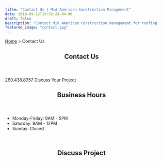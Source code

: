 ```yaml
---
title: "Contact Us | Mid American Construction Management"
date: 2018-09-12T19:58:24-04:00
draft: false
Description: "Contact Mid American Construction Management for roofing, siding, windows and more."
featured_image: "contact.jpg"
---
```

<amp-img class="" src="/contact.jpg" width="1920" height="314" alt="Contact MidAmerican Construction Management" title="Contact Us - Discuss Your Project with MidAmerican Construction Management" layout="responsive">
</amp-img>
<a href="/" class="h5 ml2 nolink">Home<a> > <span class="h5">Contact Us</span>
<br>
<div class="mt3 mx2 flex flex-wrap"><div class="px2 col-12 sm-col-6 md-col-4  "><section class="www-templates-group flex-column justify-center" id="call">
        <header class="mb2 www-heading relative">
          <h2 class="caps ampstart-title-sm  mx3">Contact Us</h2>
          <span class="ampstart-caption block pb1"></span>
        </header>

<a href="tel:2604388357" class="ampstart-btn mb2 caps inline-block ml4 pb1 pt1 ">260.438.8357</a>
<a href="/contact/#contact-form" class="ampstart-btn caps inline-block ml4 pb1 ">Discuss Your Project</a>

</section></div><!-- <div class="px2 col-12 sm-col-6 md-col-4  "><section class="www-templates-group flex-column justify-center" id="address">
  <header class="mb2 www-heading relative">
  <h2 class="caps ampstart-title-sm mx3">Address</h2>
    <span class="ampstart-caption block pb1"></span>
  </header>
  <p class="h4 col-10 mx4 pb1">111 E 9th St, Auburn, IN 46706</p><a href="/contact/#map-directions" class="ampstart-btn caps inline-block ml4 pb1 pt1 ">Map & Directions</a>
</section></div> --><div class="px2 col-12 sm-col-6 md-col-4  "><section class="www-templates-group flex-column justify-center" id="business-hours">
        <header class="mb2 www-heading relative">
          <h2 class="caps ampstart-title-sm  mx3">Business Hours</h2>
          <span class="ampstart-caption block pb1"></span>
        </header>
<ul>
  <li>Monday-Friday:   9AM - 5PM</li>
  <li>Saturday:   9AM - 12PM</li>
  <li>Sunday:   Closed</li>
</ul>
</section></div></div>

<br>





<section class="www-templates-group flex-column justify-center" id="contact-form">
        <header class="mb2 www-heading relative">
          <h2 class="caps ampstart-title-sm  mx3">Discuss Project</h2>
          <span class="ampstart-caption block pb1"></span>
        </header>
<amp-iframe width="900" height="1300"
    sandbox="allow-scripts allow-same-origin allow-popups-to-escape-sandbox allow-forms"
    layout="responsive"
    frameborder="0"
    src="https://docs.google.com/forms/d/e/1FAIpQLSc7sVV074jFH-Pdeqf-0mCYdi_Oix_OnSHZH18POpkn2UU7Hw/viewform">
</amp-iframe>
</section>
<!-- <section class="www-templates-group flex-column justify-center" id="map-directions">
        <header class="mb2 www-heading relative">
          <h2 class="caps ampstart-title-sm  mx3">Map / Directions</h2>
          <span class="ampstart-caption block pb1"></span>
        </header>
<p class="col-10 mx4 pb1 pt1"><amp-iframe width="200" height="100"
    sandbox="allow-scripts allow-same-origin"
    layout="responsive"
    frameborder="0"
    src="https://www.google.com/maps/embed?pb=!1m14!1m8!1m3!1d11977.547748967978!2d-85.0552541!3d41.3656773!3m2!1i1024!2i768!4f13.1!3m3!1m2!1s0x0%3A0xa875016d1c3f002d!2sSquiller+%26+Hamilton.+LLP!5e0!3m2!1sen!2sus!4v1537806510905">
</amp-iframe></p>
</section> -->
